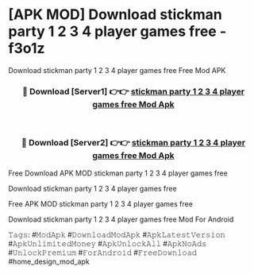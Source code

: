 # [APK MOD] Download  stickman party 1 2 3 4 player games free - f3o1z
Download stickman party 1 2 3 4 player games free Free Mod APK

<div align="center">
<h3>🔴 Download [Server1] 👉👉 <a href="https://apk-comot.site?title=stickman_party_1_2_3_4_player_games_free">stickman party 1 2 3 4 player games free Mod Apk</a></h3><br>

<h3>🔴 Download [Server2] 👉👉 <a href="https://apk-comot.site?title=stickman_party_1_2_3_4_player_games_free">stickman party 1 2 3 4 player games free Mod Apk</a></h3>
</div>


Free Download APK MOD stickman party 1 2 3 4 player games free

Download stickman party 1 2 3 4 player games free 

Free APK MOD stickman party 1 2 3 4 player games free 

Download stickman party 1 2 3 4 player games free Mod For Android

𝚃𝚊𝚐𝚜: #𝙼𝚘𝚍𝙰𝚙𝚔 #𝙳𝚘𝚠𝚗𝚕𝚘𝚊𝚍𝙼𝚘𝚍𝙰𝚙𝚔 #𝙰𝚙𝚔𝙻𝚊𝚝𝚎𝚜𝚝𝚅𝚎𝚛𝚜𝚒𝚘𝚗 #𝙰𝚙𝚔𝚄𝚗𝚕𝚒𝚖𝚒𝚝𝚎𝚍𝙼𝚘𝚗𝚎𝚢 #𝙰𝚙𝚔𝚄𝚗𝚕𝚘𝚌𝚔𝙰𝚕𝚕 #𝙰𝚙𝚔𝙽𝚘𝙰𝚍𝚜 #𝚄𝚗𝚕𝚘𝚌𝚔𝙿𝚛𝚎𝚖𝚒𝚞𝚖 #𝙵𝚘𝚛𝙰𝚗𝚍𝚛𝚘𝚒𝚍 #𝙵𝚛𝚎𝚎𝙳𝚘𝚠𝚗𝚕𝚘𝚊𝚍 #home_design_mod_apk
